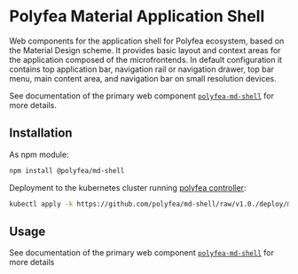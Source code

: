 # Polyfea Material Application Shell

Web components for the application shell for Polyfea ecosystem, based on the Material Design scheme. It provides basic layout and context areas for the application composed of the microfrontends. In default configuration it contains top application bar, navigation rail or navigation drawer, top bar menu, main content area, and navigation bar on small resolution devices.

See documentation of the primary web component [`polyfea-md-shell`](./src/components/polyfea-md-shell/readme.md) for more details.

## Installation

As npm module:

```bash
npm install @polyfea/md-shell
```

Deployment to the kubernetes cluster running [polyfea controller](https://github.com/polyfea/polyfea-controller):

```bash
kubectl apply -k https://github.com/polyfea/md-shell/raw/v1.0./deploy/manifests
```

## Usage

See documentation of the primary web component [`polyfea-md-shell`](./src/components/polyfea-md-shell/readme.md) for more details